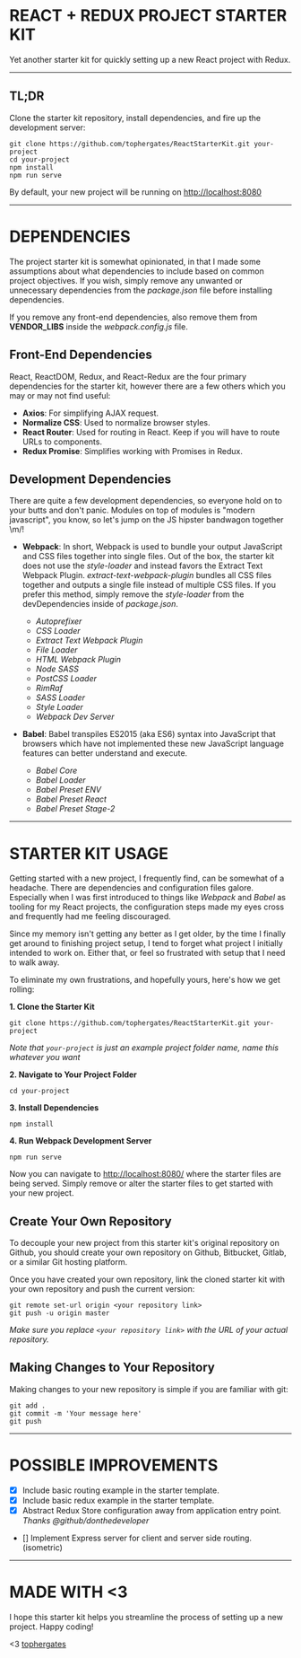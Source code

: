 # REACT + REDUX PROJECT STARTER KIT
Yet another starter kit for quickly setting up a new React project with Redux.

---

## TL;DR
Clone the starter kit repository, install dependencies, and fire up the development server:

```
git clone https://github.com/tophergates/ReactStarterKit.git your-project
cd your-project
npm install
npm run serve
```

By default, your new project will be running on <http://localhost:8080>

---

# DEPENDENCIES
The project starter kit is somewhat opinionated, in that I made some assumptions about what dependencies to include based on common project objectives. If you wish, simply remove any unwanted or unnecessary dependencies from the *package.json* file before installing dependencies.

If you remove any front-end dependencies, also remove them from **VENDOR_LIBS** inside the *webpack.config.js* file.

## Front-End Dependencies
React, ReactDOM, Redux, and React-Redux are the four primary dependencies for the starter kit, however there are a few others which you may or may not find useful:

  * **Axios**: For simplifying AJAX request.
  * **Normalize CSS**: Used to normalize browser styles.
  * **React Router**: Used for routing in React. Keep if you will have to route URLs to components.
  * **Redux Promise**: Simplifies working with Promises in Redux.

## Development Dependencies
There are quite a few development dependencies, so everyone hold on to your butts and don't panic. Modules on top of modules is "modern javascript", you know, so let's jump on the JS hipster bandwagon together \m/!

  * **Webpack**: In short, Webpack is used to bundle your output JavaScript and CSS files together into single files. Out of the box, the starter kit does not use the *style-loader* and instead favors the Extract Text Webpack Plugin. *extract-text-webpack-plugin* bundles all CSS files together and outputs a single file instead of multiple CSS files. If you prefer this method, simply remove the *style-loader* from the devDependencies inside of *package.json*.

    * *Autoprefixer*
    * *CSS Loader*
    * *Extract Text Webpack Plugin*
    * *File Loader*
    * *HTML Webpack Plugin*
    * *Node SASS*
    * *PostCSS Loader*
    * *RimRaf*
    * *SASS Loader*
    * *Style Loader*
    * *Webpack Dev Server*

  * **Babel**: Babel transpiles ES2015 (aka ES6) syntax into JavaScript that browsers which have not implemented these new JavaScript language features can better understand and execute.
    * *Babel Core*
    * *Babel Loader*
    * *Babel Preset ENV*
    * *Babel Preset React*
    * *Babel Preset Stage-2*

---

# STARTER KIT USAGE
Getting started with a new project, I frequently find, can be somewhat of a headache. There are dependencies and configuration files galore. Especially when I was first introduced to things like *Webpack* and *Babel* as tooling for my React projects, the configuration steps made my eyes cross and frequently had me feeling discouraged.

Since my memory isn't getting any better as I get older, by the time I finally get around to finishing project setup, I tend to forget what project I initially intended to work on. Either that, or feel so frustrated with setup that I need to walk away.

To eliminate my own frustrations, and hopefully yours, here's how we get rolling:

**1. Clone the Starter Kit**
```
git clone https://github.com/tophergates/ReactStarterKit.git your-project
```
*Note that `your-project` is just an example project folder name, name this whatever you want*

**2. Navigate to Your Project Folder**
```
cd your-project
```

**3. Install Dependencies**
```
npm install
```

**4. Run Webpack Development Server**
```
npm run serve
```

Now you can navigate to <http://localhost:8080/> where the starter files are being served. Simply remove or alter the starter files to get started with your new project.

## Create Your Own Repository
To decouple your new project from this starter kit's original repository on Github, you should create your own repository on Github, Bitbucket, Gitlab, or a similar Git hosting platform.

Once you have created your own repository, link the cloned starter kit with your own repository and push the current version:

```
git remote set-url origin <your repository link>
git push -u origin master
```
*Make sure you replace `<your repository link>` with the URL of your actual repository.*

## Making Changes to Your Repository
Making changes to your new repository is simple if you are familiar with git:

```
git add .
git commit -m 'Your message here'
git push
```

---

# POSSIBLE IMPROVEMENTS
- [X] Include basic routing example in the starter template.
- [X] Include basic redux example in the starter template.
- [X] Abstract Redux Store configuration away from application entry point. *Thanks @github/donthedeveloper*
- [] Implement Express server for client and server side routing. (isometric)

---

# MADE WITH <3
I hope this starter kit helps you streamline the process of setting up a new project. Happy coding!

<3 [tophergates](https://github.com/tophergates)
